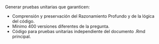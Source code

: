 Generar pruebas unitarias que garanticen:

- Comprensión y preservación del Razonamiento Profundo y de la lógica del código.
- Mínimo 400 versiones diferentes de la pregunta.
- Código para pruebas unitarias independiente del documento .Rmd principal.

